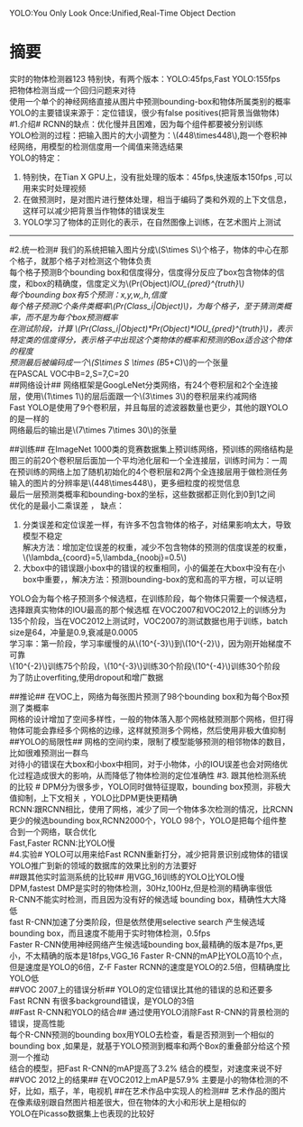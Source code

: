 YOLO:You Only Look Once:Unified,Real-Time Object Dection  
# 摘要 #
实时的物体检测器123
特别快，有两个版本：YOLO:45fps,Fast YOLO:155fps  
把物体检测当成一个回归问题来对待  
使用一个单个的神经网络直接从图片中预测bounding-box和物体所属类别的概率  
YOLO的主要错误来源于：定位错误，很少有false positives(把背景当做物体)  
#1.介绍#
RCNN的缺点：优化慢并且困难，因为每个组件都要被分别训练    
YOLO检测的过程：把输入图片的大小调整为：\\(448\times448\\),跑一个卷积神经网络，用模型的检测信度用一个阈值来筛选结果  
YOLO的特定：

 1. 特别快，在Tian X GPU上，没有批处理的版本：45fps,快速版本150fps ,可以用来实时处理视频  
 2. 在做预测时，是对图片进行整体处理，相当于编码了类和外观的上下文信息，这样可以减少把背景当作物体的错误发生  
 3. YOLO学习了物体的正则化的表示，在自然图像上训练，在艺术图片上测试  
 


----------

#2.统一检测#
我们的系统把输入图片分成\\(S\times S\\)个格子，物体的中心在那个格子，就那个格子对检测这个物体负责  
每个格子预测B个bounding box和信度得分，信度得分反应了box包含物体的信度，和box的精确度，信度定义为\\(Pr(Object)*IOU_{pred}^{truth}\\)  
每个bounding box有5个预测：x,y,w,,h,信度  
每个格子预测C个条件类概率\\(Pr(Class_i|Object)\\)，为每个格子，至于猜测类概率，而不是为每个box预测概率  
在测试阶段，计算 \\(Pr(Class_i|Object)\*Pr(Object)\*IOU_{pred}^{truth}\\)，表示特定类的信度得分，表示格子中出现这个类物体的概率和预测的Box适合这个物体的程度  
预测最后被编码成一个\\(S\times S \times (B*5+C)\\)的一个张量  
在PASCAL VOC中B=2,S=7,C=20  
##网络设计##
网络框架是GoogLeNet分类网络，有24个卷积层和2个全连接层，使用\\(1\times 1\\)的层后面跟一个\\(3\times 3\\)的卷积层来约减网络  
Fast YOLO是使用了9个卷积层，并且每层的滤波器数量也更少，其他的跟YOLO的是一样的  
网络最后的输出是\\(7\times 7\times 30\\)的张量  

##训练##
在ImageNet 1000类的竞赛数据集上预训练网络，预训练的网络结构是图三的前20个卷积层后面加一个平均池化层和一个全连接层，训练时间为：一周  
在预训练的网络上加了随机初始化的4个卷积层和2两个全连接层用于做检测任务  
输入的图片的分辨率是\\(448\times448\\)，更多细粒度的视觉信息  
最后一层预测类概率和bounding-box的坐标，这些数据都正则化到0到1之间  
优化的是最小二乘误差  ，
缺点：

 1. 分类误差和定位误差一样，有许多不包含物体的格子，对结果影响太大，导致模型不稳定  
解决方法：增加定位误差的权重，减少不包含物体的预测的信度误差的权重，\\(\lambda_{coord}=5,\lambda_{noobj}=0.5\\)  
 2. 大box中的错误跟小box中的错误的权重相同，小的偏差在大box中没有在小box中重要，，解决方法：预测bounding-box的宽和高的平方根，可以证明  
 
 YOLO会为每个格子预测多个候选框，在训练阶段，每个物体只需要一个候选框，选择跟真实物体的IOU最高的那个候选框
 在VOC2007和VOC2012上的训练分为135个阶段，当在VOC2012上测试时，VOC2007的测试数据也用于训练，batch size是64，冲量是0.9,衰减是0.0005    
 学习率：第一阶段，学习率缓慢的从\\(10^{-3}\\)到\\(10^{-2}\\)，因为刚开始梯度不可靠  
 \\(10^{-2}\\)训练75个阶段，\\(10^{-3}\\)训练30个阶段\\(10^{-4}\\)训练30个阶段  
 为了防止overfiting,使用dropout和增广数据  
 
 ##推论##
 在VOC上，网络为每张图片预测了98个bounding box和为每个Box预测了类概率  
 网格的设计增加了空间多样性，一般的物体落入那个网格就预测那个网格，但打得物体可能会靠经多个网格的边缘，这样就预测多个网格，然后使用非极大值抑制  
 ##YOLO的局限性##
 网格的空间约束，限制了模型能够预测的相邻物体的数目，比如很难预测出一群鸟  
 对待小的错误在大box和小box中相同，对于小物体，小的IOU误差也会对网络优化过程造成很大的影响，从而降低了物体检测的定位准确性
 #3. 跟其他检测系统的比较 #
 DPM分为很多步，YOLO同时做特征提取，bounding box预测，非极大值抑制，上下文相关  ，YOLO比DPM更快更精确  
 RCNN:跟RCNN相比，使用了网格，减少了同一个物体多次检测的情况，比RCNN更少的候选bounding box,RCNN2000个，YOLO 98个，YOLO是把每个组件整合到一个网络，联合优化  
 Fast,Faster RCNN:比YOLO慢  
#4.实验#
YOLO可以用来给Fast RCNN重新打分，减少把背景识别成物体的错误  
YOLO推广到新的领域的数据库的效果比别的方法要好  
##跟其他实时监测系统的比较##
用VGG_16训练的YOLO比YOLO慢  
DPM,fastest DMP是实时的物体检测，30Hz,100Hz,但是检测的精确率很低  
R-CNN不能实时检测，而且因为没有好的候选域 bounding box，精确性大大降低  
fast R-CNN加速了分类阶段，但是依然使用selective search 产生候选域 bounding box，而且速度不能用于实时物体检测，0.5fps  
Faster R-CNN使用神经网络产生候选域bounding box,最精确的版本是7fps,更小，不太精确的版本是18fps,VGG_16 Faster R-CNN的mAP比YOLO高10个点，但是速度是YOLO的6倍，Z-F Faster RCNN的速度是YOLO的2.5倍，但精确度比YOLO低  
##VOC 2007上的错误分析##
YOLO的定位错误比其他的错误的总和还要多  
Fast RCNN 有很多background错误，是YOLO的3倍  
##Fast R-CNN和YOLO的结合##
 通过使用YOLO消除Fast R-CNN的背景检测的错误，提高性能  
 每个R-CNN预测的bounding box用YOLO去检查，看是否预测到一个相似的bounding box ,如果是，就基于YOLO预测到概率和两个Box的重叠部分给这个预测一个推动  
 结合的模型，把Fast R-CNN的mAP提高了3.2%
 结合的模型，对速度来说不好  
##VOC 2012上的结果##
在VOC2012上mAP是57.9%
主要是小的物体检测的不好，比如，瓶子，羊，电视机
##在艺术作品中实现人的检测##
艺术作品的图片在像素级别跟自然图片相差很大，但在物体的大小和形状上是相似的  
YOLO在Picasso数据集上也表现的比较好  


